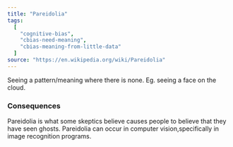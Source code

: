 ```yaml
---
title: "Pareidolia"
tags:
  [
    "cognitive-bias",
    "cbias-need-meaning",
    "cbias-meaning-from-little-data"
  ]
source: "https://en.wikipedia.org/wiki/Pareidolia"
---
```


Seeing a pattern/meaning where there is none. Eg. seeing a face on the cloud.


### Consequences

Pareidolia is what some skeptics believe causes people to believe that they have seen ghosts. Pareidolia can occur in computer vision,specifically in image recognition programs.


